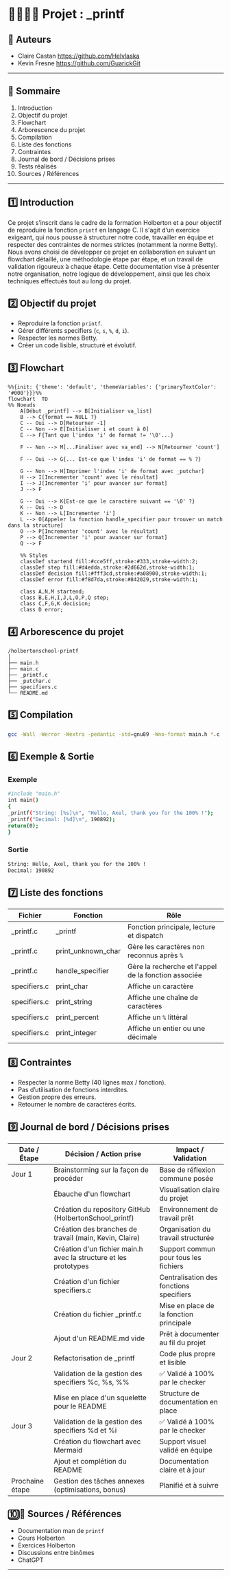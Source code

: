 # 👩‍💻👨‍💻 Projet : \_printf

## 📝 Auteurs

- Claire Castan https://github.com/Helvlaska
- Kevin Fresne https://github.com/GuarickGit

---

## 📖 Sommaire

1. Introduction
2. Objectif du projet
3. Flowchart
4. Arborescence du projet
5. Compilation
6. Liste des fonctions
7. Contraintes
8. Journal de bord / Décisions prises
9. Tests réalisés
10. Sources / Références

---

## 1️⃣ Introduction

Ce projet s’inscrit dans le cadre de la formation Holberton et a pour objectif de reproduire la fonction `printf` en langage C. Il s'agit d’un exercice exigeant, qui nous pousse à structurer notre code, travailler en équipe et respecter des contraintes de normes strictes (notamment la norme Betty). Nous avons choisi de développer ce projet en collaboration en suivant un flowchart détaillé, une méthodologie étape par étape, et un travail de validation rigoureux à chaque étape. Cette documentation vise à présenter notre organisation, notre logique de développement, ainsi que les choix techniques effectués tout au long du projet.

## 2️⃣ Objectif du projet

- Reproduire la fonction `printf`.
- Gérer différents specifiers (`c`, `s`, `%`, `d`, `i`).
- Respecter les normes Betty.
- Créer un code lisible, structuré et évolutif.

## 3️⃣ Flowchart

```mermaid
%%{init: {'theme': 'default', 'themeVariables': {'primaryTextColor': '#000'}}}%%
flowchart  TD
%% Noeuds
    A[Début _printf] --> B[Initialiser va_list]
    B --> C{format == NULL ?}
    C -- Oui --> D[Retourner -1]
    C -- Non --> E[Initialiser i et count à 0]
    E --> F{Tant que l'index 'i' de format != '\0'...}

    F -- Non --> M[...Finaliser avec va_end] --> N[Retourner 'count']

    F -- Oui --> G{... Est-ce que l'index 'i' de format == % ?}

    G -- Non --> H[Imprimer l'index 'i' de format avec _putchar]
    H --> I[Incrementer 'count' avec le résultat]
    I --> J[Incrementer 'i' pour avancer sur format]
    J --> F

    G -- Oui --> K{Est-ce que le caractère suivant == '\0' ?}
    K -- Oui --> D
    K -- Non --> L[Incrementer 'i']
    L --> O[Appeler la fonction handle_specifier pour trouver un match dans la structure]
    O --> P[Incrementer 'count' avec le résultat]
    P --> Q[Incrementer 'i' pour avancer sur format]
    Q --> F

    %% Styles
    classDef startend fill:#cce5ff,stroke:#333,stroke-width:2;
    classDef step fill:#d4edda,stroke:#2d662d,stroke-width:1;
    classDef decision fill:#fff3cd,stroke:#a08900,stroke-width:1;
    classDef error fill:#f8d7da,stroke:#842029,stroke-width:1;

    class A,N,M startend;
    class B,E,H,I,J,L,O,P,Q step;
    class C,F,G,K decision;
    class D error;
```

## 4️⃣ Arborescence du projet

```
/holbertonschool-printf
│
├── main.h
├── main.c
├── _printf.c
├── _putchar.c
├── specifiers.c
└── README.md
```

## 5️⃣ Compilation

```bash
gcc -Wall -Werror -Wextra -pedantic -std=gnu89 -Wno-format main.h *.c
```

## 6️⃣ Exemple & Sortie

### Exemple
```bash
#include "main.h"
int main()
{
_printf("String: [%s]\n", "Hello, Axel, thank you for the 100% !");
_printf("Decimal: [%d]\n", 190892);
return(0);
}
```

### Sortie

```bash
String: Hello, Axel, thank you for the 100% !
Decimal: 190892
```

## 7️⃣ Liste des fonctions

| Fichier             | Fonction             | Rôle                                                 |
| ------------------- | -------------------- | ---------------------------------------------------- |
| _printf.c           | _printf             | Fonction principale, lecture et dispatch             |
| _printf.c           | print_unknown_char   | Gère les caractères non reconnus après `%`           |
| _printf.c           | handle_specifier     | Gère la recherche et l'appel de la fonction associée |
| specifiers.c        | print_char           | Affiche un caractère                                 |
| specifiers.c        | print_string         | Affiche une chaîne de caractères                     |
| specifiers.c        | print_percent        | Affiche un `%` littéral                              |
| specifiers.c        | print_integer        | Affiche un entier ou une décimale                              |

## 8️⃣ Contraintes

- Respecter la norme Betty (40 lignes max / fonction).
- Pas d’utilisation de fonctions interdites.
- Gestion propre des erreurs.
- Retourner le nombre de caractères écrits.

## 9️⃣ Journal de bord / Décisions prises

| Date / Étape | Décision / Action prise | Impact / Validation |
| ------------ | ----------------------- | ------------------- |
| Jour 1 | Brainstorming sur la façon de procéder | Base de réflexion commune posée |
| | Ébauche d'un flowchart | Visualisation claire du projet |
| | Création du repository GitHub (HolbertonSchool_printf) | Environnement de travail prêt |
| | Création des branches de travail (main, Kevin, Claire) | Organisation du travail structurée |
| | Création d'un fichier main.h avec la structure et les prototypes | Support commun pour tous les fichiers |
| | Création d'un fichier specifiers.c | Centralisation des fonctions specifiers |
| | Création du fichier _printf.c | Mise en place de la fonction principale |
| | Ajout d'un README.md vide | Prêt à documenter au fil du projet |
| Jour 2 | Refactorisation de _printf | Code plus propre et lisible |
| | Validation de la gestion des specifiers %c, %s, %% | ✅ Validé à 100% par le checker |
| | Mise en place d'un squelette pour le README | Structure de documentation en place |
| Jour 3 | Validation de la gestion des specifiers %d et %i | ✅ Validé à 100% par le checker |
| | Création du flowchart avec Mermaid | Support visuel validé en équipe |
| | Ajout et complétion du README | Documentation claire et à jour |
| Prochaine étape | Gestion des tâches annexes (optimisations, bonus) | Planifié et à suivre |


## 🔟🔗 Sources / Références

- Documentation man de `printf`
- Cours Holberton
- Exercices Holberton
- Discussions entre binômes
- ChatGPT

---
